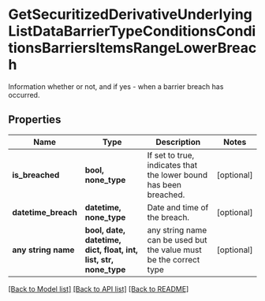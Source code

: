 # GetSecuritizedDerivativeUnderlyingListDataBarrierTypeConditionsConditionsBarriersItemsRangeLowerBreach

Information whether or not, and if yes - when a barrier breach has occurred.

## Properties
Name | Type | Description | Notes
------------ | ------------- | ------------- | -------------
**is_breached** | **bool, none_type** | If set to true, indicates that the lower bound has been breached. | [optional] 
**datetime_breach** | **datetime, none_type** | Date and time of the breach. | [optional] 
**any string name** | **bool, date, datetime, dict, float, int, list, str, none_type** | any string name can be used but the value must be the correct type | [optional]

[[Back to Model list]](../README.md#documentation-for-models) [[Back to API list]](../README.md#documentation-for-api-endpoints) [[Back to README]](../README.md)


